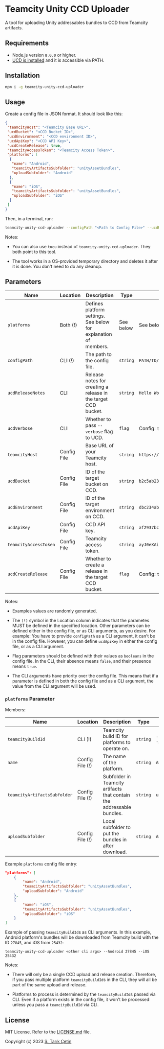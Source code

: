 # Teamcity Unity CCD Uploader

A tool for uploading Unity addressables bundles to CCD from Teamcity artifacts.

## Requirements

- Node.js version `8.0.0` or higher.
- [UCD is installed](https://docs.unity.com/ccd/en/manual/UnityCCDCLI) and it is accessible via PATH.

## Installation

```sh
npm i -g teamcity-unity-ccd-uploader
```

## Usage

Create a config file in JSON format. It should look like this:

```json
{
 "teamcityHost": "<Teamcity Base URL>",
 "ucdBucket": "<CCD Bucket ID>",
 "ucdEnvironment": "<CCD environment ID>",
 "ucdApiKey": "<CCD API Key>",
 "ucdCreateRelease": true,
 "teamcityAccessToken": "<Teamcity Access Token>",
 "platforms": [
  {
   "name": "Android",
   "teamcityArtifactsSubfolder": "unityAssetBundles",
   "uploadSubfolder": "Android"
  },
  {
   "name": "iOS",
   "teamcityArtifactsSubfolder": "unityAssetBundles",
   "uploadSubfolder": "iOS"
  }
 ]
}
```

Then, in a terminal, run:

```sh
teamcity-unity-ccd-uploader --configPath "<Path to Config File>" --ucdReleaseNotes "<CCD Release Notes>" --ucdVerbose --Android <Android Teamcity Build ID> --iOS <iOS Teamcity Build ID>
```

Notes:

- You can also use `tucu` instead of `teamcity-unity-ccd-uploader`. They both point to this tool.

- The tool works in a OS-provided temporary directory and deletes it after it is done. You don't need to do any cleanup.

## Parameters
  
| Name                  | Location     | Description                                                            | Type      | Example                                  |
|---                    | ---          |---                                                                     |---        |---                                       |
| `platforms`           | Both (!)     | Defines platform settings. See below for explanation of members.       | See below | See below                                |
| `configPath`          | CLI (!)      | The path to the config file.                                           | `string`  | `PATH/TO/YOUR/CONFIG/FILE`               |
| `ucdReleaseNotes`     | CLI          | Release notes for creating a release in the target CCD bucket.         | `string`  | `Hello World!`                           |
| `ucdVerbose`          | CLI          | Whether to pass `--verbose` flag to UCD.                               | `flag`    | Config: `true` CLI: `--ucdVerbose`       |
| `teamcityHost`        | Config File  | Base URL of your Teamcity host.                                        | `string`  | `https://teamcity.mycompany.com/`        |
| `ucdBucket`           | Config File  | ID of the target bucket on CCD.                                        | `string`  | `b2c5ab23-ab23-578a-38cd-364839ad5c23`   |
| `ucdEnvironment`      | Config File  | ID of the target environment on CCD.                                   | `string`  | `dbc234ab-cd12-56ab-1234-a2345c342cdb`   |
| `ucdApiKey`           | Config File  | CCD API key.                                                           | `string`  | `af2937bc4367982def1209c34ba23df1`       |
| `teamcityAccessToken` | Config File  | Teamcity access token.                                                 | `string`  | `ayJ0eXAiOiAiCE2ENiJ4.AnZoS2hDVFlPUklbYzI5NWFE70ctSFYtXzNc.BTZkNm24ZGItZjEyZi00ZDA2LWEzAmYtZgE0OGY1NDI4N2Fm` |
| `ucdCreateRelease`    | Config File  | Whether to create a release in the target CCD bucket.                  | `flag`    | Config: `true` CLI: `--ucdCreateRelease` |

Notes:

- Examples values are randomly generated.

- The `(!)` symbol in the Location column indicates that the parametes MUST be defined in the specified location. Other parameters can be defined either in the config file, or as CLI arguments, as you desire. For example: You have to provide `configPath` as a CLI argument, it can't be in the config file. However, you can define `ucdApiKey` in either the config file, or as a CLI argument.

- Flag parameters should be defined with their values as `booleans` in the config file. In the CLI, their absence means `false`, and their presence means `true`.

- The CLI arguments have priority over the config file. This means that if a parameter is defined in both the config file and as a CLI argument, the value from the CLI argument will be used.

### `platforms` Parameter

Members:

| Name                         | Location        | Description                                                           | Type     | Example                       |
|---                           | ---             |---                                                                    |---       |---                            |
| `teamcityBuildId`            | CLI (!)         | Teamcity build ID for platforms to operate on.                        | `string` | `--Android 27845 --iOS 25432` |
| `name`                       | Config File (!) | The name of the platform.                                             | `string` | `Android`                     |
| `teamcityArtifactsSubfolder` | Config File (!) | Subfolder in Teamcity artifacts that contain the addressable bundles. | `string` | `unityAssetBundles`           |
| `uploadSubfolder`            | Config File (!) | Local subfolder to put the bundles in after download.                 | `string` | `Android`                     |

Example `platforms` config file entry:

```json
"platforms": [
    {
        "name": "Android",
        "teamcityArtifactsSubfolder": "unityAssetBundles",
        "uploadSubfolder": "Android"
    },
    {
        "name": "iOS",
        "teamcityArtifactsSubfolder": "unityAssetBundles",
        "uploadSubfolder": "iOS"
    }
]
```

Example of passing `teamcityBuildId`s as CLI arguments. In this example, Android platform's bundles will be downloaded from Teamcity build with the ID `27845`, and iOS from `25432`:

```shell
teamcity-unity-ccd-uploader <other cli args> --Android 27845 --iOS 25432
```

Notes:

- There will only be a single CCD upload and release creation. Therefore, if you pass multiple platform `teamcityBuildId`s in the CLI, they will all be part of the same upload and release.

- Platforms to process is determined by the `teamcityBuildId`s passed via CLI. Even if a platform exists in the config file, it won't be processed unless you pass a `teamcityBuildId` via CLI.

## License

MIT License. Refer to the [LICENSE.md](LICENSE.md) file.

Copyright (c) 2023 [S. Tarık Çetin](https://github.com/starikcetin)

